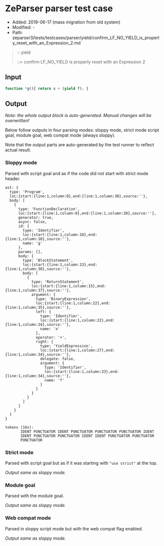 # ZeParser parser test case

- Added: 2019-06-17 (mass migration from old system)
- Modified: -
- Path: zeparser3/tests/testcases/parser/yield/confirm_LF_NO_YIELD_is_properly_reset_with_an_Expression_2.md

> :: yield
>
> ::> confirm LF_NO_YIELD is properly reset with an Expression 2

## Input

`````js
function *g(){ return x + (yield f); }
`````

## Output

_Note: the whole output block is auto-generated. Manual changes will be overwritten!_

Below follow outputs in four parsing modes: sloppy mode, strict mode script goal, module goal, web compat mode (always sloppy).

Note that the output parts are auto-generated by the test runner to reflect actual result.

### Sloppy mode

Parsed with script goal and as if the code did not start with strict mode header.

`````
ast: {
  type: 'Program',
  loc:{start:{line:1,column:0},end:{line:1,column:38},source:''},
  body: [
    {
      type: 'FunctionDeclaration',
      loc:{start:{line:1,column:0},end:{line:1,column:38},source:''},
      generator: true,
      async: false,
      id: {
        type: 'Identifier',
        loc:{start:{line:1,column:10},end:{line:1,column:10},source:''},
        name: 'g'
      },
      params: [],
      body: {
        type: 'BlockStatement',
        loc:{start:{line:1,column:13},end:{line:1,column:38},source:''},
        body: [
          {
            type: 'ReturnStatement',
            loc:{start:{line:1,column:15},end:{line:1,column:37},source:''},
            argument: {
              type: 'BinaryExpression',
              loc:{start:{line:1,column:22},end:{line:1,column:35},source:''},
              left: {
                type: 'Identifier',
                loc:{start:{line:1,column:22},end:{line:1,column:24},source:''},
                name: 'x'
              },
              operator: '+',
              right: {
                type: 'YieldExpression',
                loc:{start:{line:1,column:27},end:{line:1,column:34},source:''},
                delegate: false,
                argument: {
                  type: 'Identifier',
                  loc:{start:{line:1,column:33},end:{line:1,column:34},source:''},
                  name: 'f'
                }
              }
            }
          }
        ]
      }
    }
  ]
}

tokens (16x):
       IDENT PUNCTUATOR IDENT PUNCTUATOR PUNCTUATOR PUNCTUATOR IDENT
       IDENT PUNCTUATOR PUNCTUATOR IDENT IDENT PUNCTUATOR PUNCTUATOR
       PUNCTUATOR
`````

### Strict mode

Parsed with script goal but as if it was starting with `"use strict"` at the top.

_Output same as sloppy mode._

### Module goal

Parsed with the module goal.

_Output same as sloppy mode._

### Web compat mode

Parsed in sloppy script mode but with the web compat flag enabled.

_Output same as sloppy mode._
